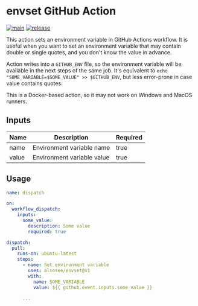 # envset GitHub Action

[![main](https://github.com/alsosee/envset/actions/workflows/main.yml/badge.svg)](https://github.com/alsosee/envset/actions/workflows/main.yml)
[![release](https://github.com/alsosee/envset/actions/workflows/release.yml/badge.svg)](https://github.com/alsosee/envset/actions/workflows/release.yml)

This action sets an environment variable in GitHub Actions workflow.
It is useful when you want to set an environment variable that may contain double or single quotes, and you don't know the value in advance.

Action writes into a `GITHUB_ENV` file, so the environment variable will be available in the next steps of the same job. It's equivalent to `echo "SOME_VARIABLE=$SOME_VALUE" >> $GITHUB_ENV`, but less error-prone in case value contains quotes.

This is a Docker-based action, so it may not work on Windows and MacOS runners.

## Inputs

| Name  | Description                | Required |
|-------|----------------------------|----------|
| name  | Environment variable name  | true     |
| value | Environment variable value | true     |

## Usage

```yaml
name: dispatch

on:
  workflow_dispatch:
    inputs:
      some_value:
        description: Some value
        required: true

dispatch:
  pull:
    runs-on: ubuntu-latest
    steps:
      - name: Set environment variable
        uses: alsosee/envset@v1
        with:
          name: SOME_VARIABLE
          value: ${{ github.event.inputs.some_value }}

      ...
```

